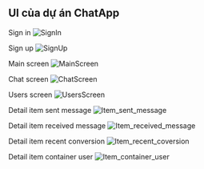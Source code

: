 ## UI của dự án ChatApp

Sign in
![SignIn](https://github.com/DoanHieu1308/ChatApp/assets/128965111/5a07d93a-a9e0-46be-8dc1-56bbc63b2a31)

Sign up
![SignUp](https://github.com/DoanHieu1308/ChatApp/assets/128965111/0d33a680-651b-4a79-9ed1-8887c7d00398)

Main screen
![MainScreen](https://github.com/DoanHieu1308/ChatApp/assets/128965111/e777765c-9458-48f1-a330-ad8dcd52a331)

Chat screen
![ChatScreen](https://github.com/DoanHieu1308/ChatApp/assets/128965111/ce259385-646d-41f0-81c7-570fc481f95b)

Users screen
![UsersScreen](https://github.com/DoanHieu1308/ChatApp/assets/128965111/743b556f-fa45-48de-97d2-6b1c5791533e)

Detail item sent message
![Item_sent_message](https://github.com/DoanHieu1308/ChatApp/assets/128965111/33bea423-b6eb-4416-b4c8-663a772902ab)

Detail item received message
![Item_received_message](https://github.com/DoanHieu1308/ChatApp/assets/128965111/0e225f6c-146d-48c0-8f93-9b7eb47ea292)

Detail item recent conversion
![Item_recent_coversion](https://github.com/DoanHieu1308/ChatApp/assets/128965111/c8c4058c-a65f-4132-bf44-f11da423059e)

Detail item container user
![Item_container_user](https://github.com/DoanHieu1308/ChatApp/assets/128965111/fad7b30e-6257-43e7-8996-dda3e106c7e7)










